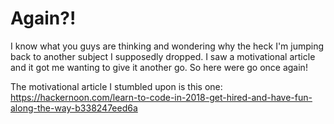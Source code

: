 # Again?!
I know what you guys are thinking and wondering why the heck I'm jumping back to another subject I supposedly dropped. I saw a motivational article and it got me wanting to give it another go. So here were go once again!

The motivational article I stumbled upon is this one: https://hackernoon.com/learn-to-code-in-2018-get-hired-and-have-fun-along-the-way-b338247eed6a